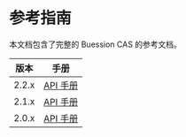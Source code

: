 # 参考指南


本文档包含了完整的 Buession CAS 的参考文档。

|  版本   | 手册  |
|  ----  | ----  |
| 2.2.x  | [API 手册](2.2/index.html) |
| 2.1.x  | [API 手册](2.1/index.html) |
| 2.0.x  | [API 手册](2.0/index.html) |